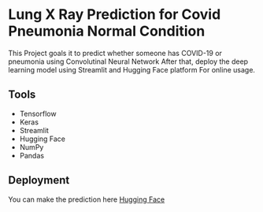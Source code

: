 # Lung X Ray Prediction for Covid Pneumonia Normal Condition

This Project goals it to predict whether someone has COVID-19 or pneumonia using Convolutinal Neural Network
After that, deploy the deep learning model using Streamlit and Hugging Face platform For online usage.

## Tools
- Tensorflow
- Keras
- Streamlit
- Hugging Face
- NumPy
- Pandas

## Deployment
You can make the prediction here [Hugging Face](https://huggingface.co/spaces/barentz96/Lung-XRay-Prediction) 

